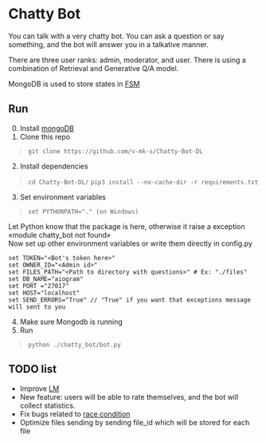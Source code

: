 # Chatty Bot

You can talk with a very chatty bot. 
You can ask a question or say something, and the bot will answer you in a talkative manner. 

There are three user ranks: admin, moderator, and user.
There is using a combination of Retrieval and Generative Q/A model.

MongoDB is used to store states in [FSM](https://en.wikipedia.org/wiki/Finite-state_machine/)

## Run

0. Install [mongoDB](https://www.mongodb.com/)
1. Clone this repo
> `git clone https://github.com/v-mk-s/Chatty-Bot-DL`
2. Install dependencies
> `cd Chatty-Bot-DL/`
> `pip3 install --no-cache-dir -r requirements.txt`
3. Set environment variables
> `set PYTHONPATH="." (on Windows)`

Let Python know that the package is here, otherwise it raise a exception «module chatty_bot not found»  
Now set up other environment variables or write them directly in config.py

```
set TOKEN="<Bot's token here>"
set OWNER_ID="<Admin id>"
set FILES_PATH="<Path to directory with questions>" # Ex: "./files"
set DB_NAME="aiogram"
set PORT ="27017"
set HOST="localhost"
set SEND_ERRORS="True" // "True" if you want that exceptions message will sent to you
```
4. Make sure Mongodb is running
5. Run  
>  `python ./chatty_bot/bot.py`
> 
> 
## TODO list
* Improve [LM](https://en.wikipedia.org/wiki/Language_model/)
* New feature: users will be able to rate themselves, and the bot will collect statistics.
* Fix bugs related to [race condition](https://en.wikipedia.org/wiki/Race_condition/)
* Optimize files sending by sending file_id which will be stored for each file
